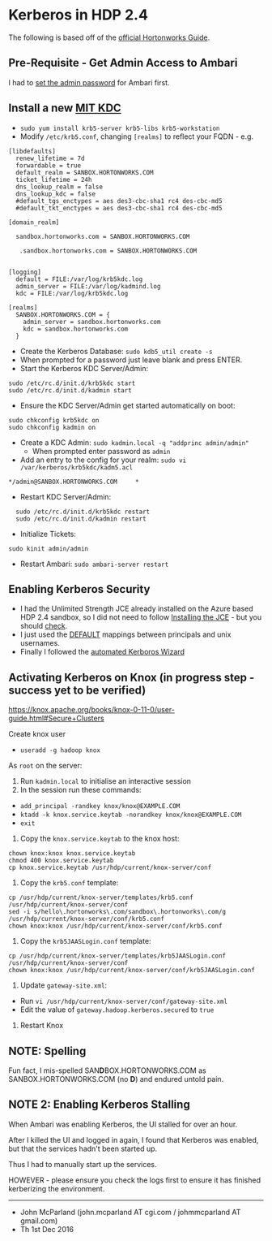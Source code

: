 # Kerberos in HDP 2.4
The following is based off of the [official Hortonworks Guide](http://docs.hortonworks.com/HDPDocuments/HDP2/HDP-2.4.3/bk_Security_Guide/content/_enabling_kerberos_security_in_ambari.html).

## Pre-Requisite - Get Admin Access to Ambari
I had to [set the admin password](http://hortonworks.com/hadoop-tutorial/learning-the-ropes-of-the-hortonworks-sandbox/#setup-ambari-admin-password) for Ambari first.


## Install a new [MIT KDC](http://docs.hortonworks.com/HDPDocuments/HDP2/HDP-2.4.3/bk_Security_Guide/content/_optional_install_a_new_mit_kdc.html)

 * `sudo yum install krb5-server krb5-libs krb5-workstation`
 * Modify `/etc/krb5.conf`, changing `[realms]` to reflect your FQDN - e.g.

```
[libdefaults]
  renew_lifetime = 7d
  forwardable = true
  default_realm = SANBOX.HORTONWORKS.COM
  ticket_lifetime = 24h
  dns_lookup_realm = false
  dns_lookup_kdc = false
  #default_tgs_enctypes = aes des3-cbc-sha1 rc4 des-cbc-md5
  #default_tkt_enctypes = aes des3-cbc-sha1 rc4 des-cbc-md5

[domain_realm]

  sandbox.hortonworks.com = SANBOX.HORTONWORKS.COM

   .sandbox.hortonworks.com = SANBOX.HORTONWORKS.COM


[logging]
  default = FILE:/var/log/krb5kdc.log
  admin_server = FILE:/var/log/kadmind.log
  kdc = FILE:/var/log/krb5kdc.log

[realms]
  SANBOX.HORTONWORKS.COM = {
    admin_server = sandbox.hortonworks.com
    kdc = sandbox.hortonworks.com
  }

```

   * Create the Kerberos Database: `sudo kdb5_util create -s`
   * When prompted for a password just leave blank and press ENTER.
   * Start the Kerberos KDC Server/Admin:

```
sudo /etc/rc.d/init.d/krb5kdc start
sudo /etc/rc.d/init.d/kadmin start
```

 * Ensure the KDC Server/Admin get started automatically on boot:
```
sudo chkconfig krb5kdc on
sudo chkconfig kadmin on
```
 * Create a KDC Admin: `sudo kadmin.local -q "addprinc admin/admin"`
   * When prompted enter password as `admin`
 * Add an entry to the config for your realm: `sudo vi /var/kerberos/krb5kdc/kadm5.acl`
 ```
 */admin@SANBOX.HORTONWORKS.COM     *
 ```
  * Restart KDC Server/Admin:
```
  sudo /etc/rc.d/init.d/krb5kdc restart
  sudo /etc/rc.d/init.d/kadmin restart
```

 * Initialize Tickets:
```
sudo kinit admin/admin
```
 * Restart Ambari: `sudo ambari-server restart`

## Enabling Kerberos Security
 * I had the Unlimited Strength JCE already installed on the Azure based HDP 2.4 sandbox, so I did not need to follow [Installing the JCE](http://docs.hortonworks.com/HDPDocuments/HDP2/HDP-2.4.3/bk_Security_Guide/content/_installing_the_jce.html) - but you should [check](http://derjan.io/blog/2013/03/15/nevermind-jce-unlimited-strength-use-openjdk/).
 * I just used the [DEFAULT](http://docs.hortonworks.com/HDPDocuments/HDP2/HDP-2.4.3/bk_Security_Guide/content/create_mappings_betw_principals_and_unix_usernames.html) mappings between principals and unix usernames.
 * Finally I followed the [automated Kerboros Wizard](http://docs.hortonworks.com/HDPDocuments/HDP2/HDP-2.4.3/bk_Security_Guide/content/_launching_the_kerberos_wizard_automated_setup.html)

## Activating Kerberos on Knox (in progress step - success yet to be verified)

https://knox.apache.org/books/knox-0-11-0/user-guide.html#Secure+Clusters

Create knox user
* `useradd -g hadoop knox`

As `root` on the server:
1. Run `kadmin.local` to initialise an interactive session
1. In the session run these commands:
  * `add_principal -randkey knox/knox@EXAMPLE.COM`
  * `ktadd -k knox.service.keytab -norandkey knox/knox@EXAMPLE.COM`
  * `exit`
1. Copy the `knox.service.keytab` to the knox host:
```
chown knox:knox knox.service.keytab
chmod 400 knox.service.keytab
cp knox.service.keytab /usr/hdp/current/knox-server/conf
```
1. Copy the `krb5.conf` template:
```
cp /usr/hdp/current/knox-server/templates/krb5.conf /usr/hdp/current/knox-server/conf
sed -i s/hello\.hortonworks\.com/sandbox\.hortonworks\.com/g /usr/hdp/current/knox-server/conf/krb5.conf
chown knox:knox /usr/hdp/current/knox-server/conf/krb5.conf
```
1. Copy the `krb5JAASLogin.conf` template:
```
cp /usr/hdp/current/knox-server/templates/krb5JAASLogin.conf /usr/hdp/current/knox-server/conf
chown knox:knox /usr/hdp/current/knox-server/conf/krb5JAASLogin.conf
```
1. Update `gateway-site.xml`:
  * Run `vi /usr/hdp/current/knox-server/conf/gateway-site.xml`
  * Edit the value of `gateway.hadoop.kerberos.secured` to `true`
1. Restart Knox

## NOTE: Spelling
Fun fact, I mis-spelled SAN**D**BOX.HORTONWORKS.COM as SANBOX.HORTONWORKS.COM (no **D**)
and endured untold pain.

## NOTE 2: Enabling Kerberos Stalling
When Ambari was enabling Kerberos, the UI stalled for over an hour.

After I killed the UI and logged in again, I found that Kerberos was enabled, but that the services hadn't been started up.

Thus I had to manually start up the services.

HOWEVER - please ensure you check the logs first to ensure it has finished kerberizing
the environment.

---

 * John McParland (john.mcparland AT cgi.com / johmmcparland AT gmail.com)
 * Th 1st Dec 2016
